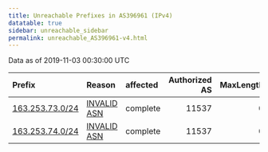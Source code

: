 ```yaml
---
title: Unreachable Prefixes in AS396961 (IPv4)
datatable: true
sidebar: unreachable_sidebar
permalink: unreachable_AS396961-v4.html
---
```


Data as of 2019-11-03 00:30:00 UTC


<div class="datatable-begin"></div>

| Prefix                                                   | Reason                                                                                                  | affected   |   Authorized AS |   MaxLength | Anchor                           |   unreachable /24s |
|:---------------------------------------------------------|:--------------------------------------------------------------------------------------------------------|:-----------|----------------:|------------:|:---------------------------------|-------------------:|
| [163.253.73.0/24](https://stat.ripe.net/163.253.73.0/24) | [INVALID ASN](https://rpki-validator.ripe.net/announcement-preview?asn=AS396961&prefix=163.253.73.0/24) | complete   |           11537 |           0 | [ARIN](unreachable_ARIN-v4.html) |                  1 |
| [163.253.74.0/24](https://stat.ripe.net/163.253.74.0/24) | [INVALID ASN](https://rpki-validator.ripe.net/announcement-preview?asn=AS396961&prefix=163.253.74.0/24) | complete   |           11537 |           0 | [ARIN](unreachable_ARIN-v4.html) |                  1 |

<div class="datatable-end"></div>